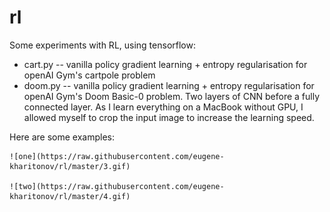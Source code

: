 # rl
Some experiments with RL, using tensorflow:
 - cart.py -- vanilla policy gradient learning + entropy regularisation for openAI Gym's cartpole problem
 - doom.py -- vanilla policy gradient learning + entropy regularisation for openAI Gym's Doom Basic-0 problem. Two layers of CNN before a fully connected layer. As I learn everything on a MacBook without GPU, I allowed myself to crop the input image to increase the learning speed.

  Here are some examples:

    ![one](https://raw.githubusercontent.com/eugene-kharitonov/rl/master/3.gif)

    ![two](https://raw.githubusercontent.com/eugene-kharitonov/rl/master/4.gif)


